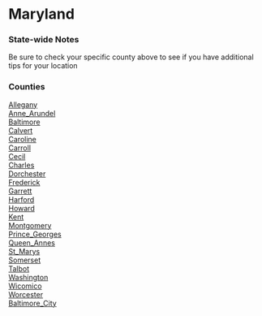 # Maryland

### State-wide Notes
Be sure to check your specific county above to see if you have additional tips for your location

### Counties
[Allegany](Allegany.md)\
[Anne_Arundel](Anne_Arundel.md)\
[Baltimore](Baltimore.md)\
[Calvert](Calvert.md)\
[Caroline](Caroline.md)\
[Carroll](Carroll.md)\
[Cecil](Cecil.md)\
[Charles](Charles.md)\
[Dorchester](Dorchester.md)\
[Frederick](Frederick.md)\
[Garrett](Garrett.md)\
[Harford](Harford.md)\
[Howard](Howard.md)\
[Kent](Kent.md)\
[Montgomery](Montgomery.md)\
[Prince_Georges](Prince_Georges.md)\
[Queen_Annes](Queen_Annes.md)\
[St_Marys](St_Marys.md)\
[Somerset](Somerset.md)\
[Talbot](Talbot.md)\
[Washington](Washington.md)\
[Wicomico](Wicomico.md)\
[Worcester](Worcester.md)\
[Baltimore_City](Baltimore_City.md)